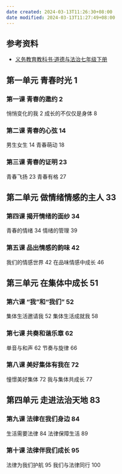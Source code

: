 ```yaml
---
date created: 2024-03-13T11:26:30+08:00
date modified: 2024-03-13T11:27:49+08:00
---
```

## 参考资料

- [义务教育教科书·道德与法治七年级下册](https://basic.smartedu.cn/tchMaterial/detail?contentType=assets_document&contentId=4e1a2a9e-1e62-451f-a52e-ef99cb4e8bf2&catalogType=tchMaterial&subCatalog=tchMaterial)

## 第一单元 青春时光 1

### 第一课 青春的邀约 2

悄悄变化的我 2
成长的不仅仅是身体 8

### 第二课 青春的心弦 14

男生女生 14
青春萌动 18

### 第三课 青春的证明 23

青春飞扬 23
青春有格 27

## 第二单元 做情绪情感的主人 33

### 第四课 揭开情绪的面纱 34

青春的情绪 34
情绪的管理 39

### 第五课 品出情感的韵味 42

我们的情感世界 42
在品味情感中成长 46

## 第三单元 在集体中成长 51

### 第六课 “我”和“我们” 52

集体生活邀请我 52
集体生活成就我 58

### 第七课 共奏和谐乐章 62

单音与和声 62
节奏与旋律 66

### 第八课 美好集体有我在 72

憧憬美好集体 72
我与集体共成长 77

## 第四单元 走进法治天地 83

### 第九课 法律在我们身边 84

生活需要法律 84
法律保障生活 89

### 第十课 法律伴我们成长 95

法律为我们护航 95
我们与法律同行 100